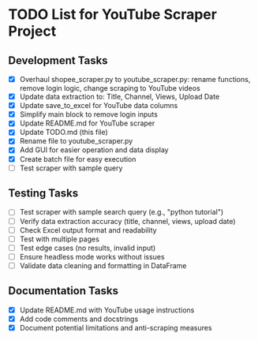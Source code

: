 # TODO List for YouTube Scraper Project

## Development Tasks
- [x] Overhaul shopee_scraper.py to youtube_scraper.py: rename functions, remove login logic, change scraping to YouTube videos
- [x] Update data extraction to: Title, Channel, Views, Upload Date
- [x] Update save_to_excel for YouTube data columns
- [x] Simplify main block to remove login inputs
- [x] Update README.md for YouTube scraper
- [x] Update TODO.md (this file)
- [x] Rename file to youtube_scraper.py
- [x] Add GUI for easier operation and data display
- [x] Create batch file for easy execution
- [ ] Test scraper with sample query

## Testing Tasks
- [ ] Test scraper with sample search query (e.g., "python tutorial")
- [ ] Verify data extraction accuracy (title, channel, views, upload date)
- [ ] Check Excel output format and readability
- [ ] Test with multiple pages
- [ ] Test edge cases (no results, invalid input)
- [ ] Ensure headless mode works without issues
- [ ] Validate data cleaning and formatting in DataFrame

## Documentation Tasks
- [x] Update README.md with YouTube usage instructions
- [x] Add code comments and docstrings
- [x] Document potential limitations and anti-scraping measures
